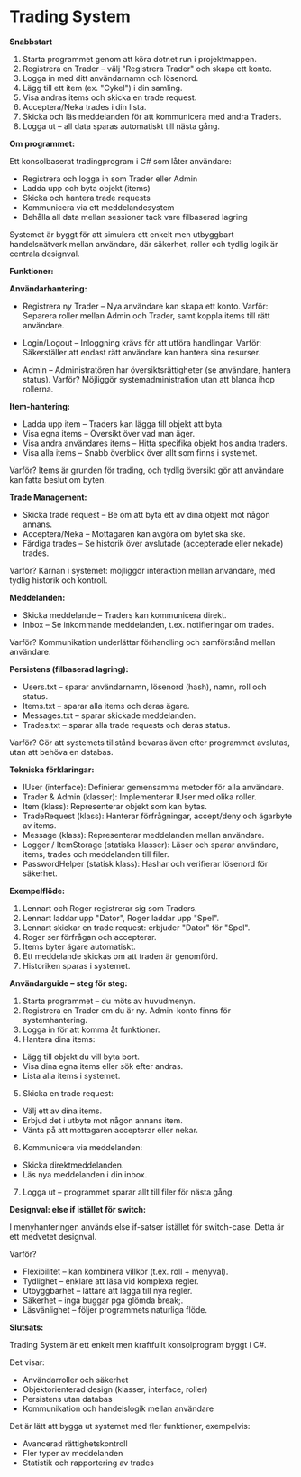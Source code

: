 
# **Trading System**

**Snabbstart**
1. Starta programmet genom att köra dotnet run i projektmappen.
2. Registrera en Trader – välj "Registrera Trader" och skapa ett konto.
3. Logga in med ditt användarnamn och lösenord.
4. Lägg till ett item (ex. "Cykel") i din samling.
5. Visa andras items och skicka en trade request.
6. Acceptera/Neka trades i din lista.
7. Skicka och läs meddelanden för att kommunicera med andra Traders.
8. Logga ut – all data sparas automatiskt till nästa gång.

**Om programmet:**

Ett konsolbaserat tradingprogram i C# som låter användare:
- Registrera och logga in som Trader eller Admin
- Ladda upp och byta objekt (items)
- Skicka och hantera trade requests
- Kommunicera via ett meddelandesystem
- Behålla all data mellan sessioner tack vare filbaserad lagring

Systemet är byggt för att simulera ett enkelt men utbyggbart handelsnätverk mellan användare, där säkerhet, roller och tydlig logik är centrala designval.

**Funktioner:**

**Användarhantering:**

- Registrera ny Trader – Nya användare kan skapa ett konto.
Varför: Separera roller mellan Admin och Trader, samt koppla items till rätt användare.

- Login/Logout – Inloggning krävs för att utföra handlingar.
Varför: Säkerställer att endast rätt användare kan hantera sina resurser.

- Admin – Administratören har översiktsrättigheter (se användare, hantera status).
Varför? Möjliggör systemadministration utan att blanda ihop rollerna.

**Item-hantering:**

- Ladda upp item – Traders kan lägga till objekt att byta.
- Visa egna items – Översikt över vad man äger.
- Visa andra användares items – Hitta specifika objekt hos andra traders.
- Visa alla items – Snabb överblick över allt som finns i systemet.

Varför? Items är grunden för trading, och tydlig översikt gör att användare kan fatta beslut om byten.

**Trade Management:**

- Skicka trade request – Be om att byta ett av dina objekt mot någon annans.
- Acceptera/Neka – Mottagaren kan avgöra om bytet ska ske.
- Färdiga trades – Se historik över avslutade (accepterade eller nekade) trades.

Varför? Kärnan i systemet: möjliggör interaktion mellan användare, med tydlig historik och kontroll.

**Meddelanden:** 

- Skicka meddelande – Traders kan kommunicera direkt.
- Inbox – Se inkommande meddelanden, t.ex. notifieringar om trades.

Varför? Kommunikation underlättar förhandling och samförstånd mellan användare.

**Persistens (filbaserad lagring):** 

- Users.txt – sparar användarnamn, lösenord (hash), namn, roll och status.
- Items.txt – sparar alla items och deras ägare.
- Messages.txt – sparar skickade meddelanden.
- Trades.txt – sparar alla trade requests och deras status.

Varför? Gör att systemets tillstånd bevaras även efter programmet avslutas, utan att behöva en databas.

**Tekniska förklaringar:** 

- IUser (interface): Definierar gemensamma metoder för alla användare.
- Trader & Admin (klasser): Implementerar IUser med olika roller.
- Item (klass): Representerar objekt som kan bytas.
- TradeRequest (klass): Hanterar förfrågningar, accept/deny och ägarbyte av items.
- Message (klass): Representerar meddelanden mellan användare.
- Logger / ItemStorage (statiska klasser): Läser och sparar användare, items, trades och meddelanden till filer.
- PasswordHelper (statisk klass): Hashar och verifierar lösenord för säkerhet.

**Exempelflöde:** 

1. Lennart och Roger registrerar sig som Traders.
2. Lennart laddar upp "Dator", Roger laddar upp "Spel".
3. Lennart skickar en trade request: erbjuder "Dator" för "Spel".
4. Roger ser förfrågan och accepterar.
5. Items byter ägare automatiskt.
6. Ett meddelande skickas om att traden är genomförd.
7. Historiken sparas i systemet.

**Användarguide – steg för steg:**

1. Starta programmet – du möts av huvudmenyn.
2. Registrera en Trader om du är ny. Admin-konto finns för systemhantering.
3. Logga in för att komma åt funktioner.
4. Hantera dina items:
- Lägg till objekt du vill byta bort.
- Visa dina egna items eller sök efter andras.
- Lista alla items i systemet.
5. Skicka en trade request:
- Välj ett av dina items.
- Erbjud det i utbyte mot någon annans item.
- Vänta på att mottagaren accepterar eller nekar.
6. Kommunicera via meddelanden:
- Skicka direktmeddelanden.
- Läs nya meddelanden i din inbox.
7. Logga ut – programmet sparar allt till filer för nästa gång.

**Designval: else if istället för switch:** 

I menyhanteringen används else if-satser istället för switch-case. Detta är ett medvetet designval.

Varför?
- Flexibilitet – kan kombinera villkor (t.ex. roll + menyval).
- Tydlighet – enklare att läsa vid komplexa regler.
- Utbyggbarhet – lättare att lägga till nya regler.
- Säkerhet – inga buggar pga glömda break;.
- Läsvänlighet – följer programmets naturliga flöde.

**Slutsats:** 

Trading System är ett enkelt men kraftfullt konsolprogram byggt i C#.

Det visar:
- Användarroller och säkerhet
- Objektorienterad design (klasser, interface, roller)
- Persistens utan databas
- Kommunikation och handelslogik mellan användare

Det är lätt att bygga ut systemet med fler funktioner, exempelvis:
- Avancerad rättighetskontroll
- Fler typer av meddelanden
- Statistik och rapportering av trades



